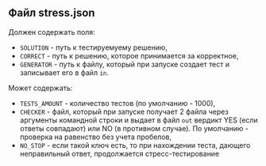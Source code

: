 ## Файл stress.json
Должен содержать поля:
- `SOLUTION` - путь к тестируемуему решению, 
- `CORRECT` - путь к решению, которое принимается за корректное,
- `GENERATOR` - путь к файлу, который при запуске создает тест и записывает его в файл `in`.

Может содержать:
- `TESTS_AMOUNT` - количество тестов (по умолчанию - 1000),
- `CHECKER` - файл, который при запуске получает 2 файла через аргументы командной строки и выдает в файл `out` вердикт YES (если ответы совпадают) или NO (в противном случае). По умолчанию - проверка на равенство без учета пробелов,
- `NO_STOP` - если такой ключ есть, то при нахождении теста, дающего неправильный ответ, продолжается стресс-тестирование
